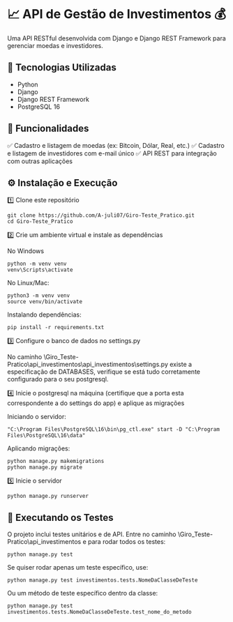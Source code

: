 # 📈 API de Gestão de Investimentos 💰
Uma API RESTful desenvolvida com Django e Django REST Framework para gerenciar moedas e investidores.

## 🚀 Tecnologias Utilizadas

- Python
- Django
- Django REST Framework
- PostgreSQL 16

## 📌 Funcionalidades

✅ Cadastro e listagem de moedas (ex: Bitcoin, Dólar, Real, etc.)
✅ Cadastro e listagem de investidores com e-mail único
✅ API REST para integração com outras aplicações

## ⚙ Instalação e Execução

1️⃣ Clone este repositório

```
git clone https://github.com/A-juli07/Giro-Teste_Pratico.git
cd Giro-Teste_Pratico
```

2️⃣ Crie um ambiente virtual e instale as dependências

No Windows
```
python -m venv venv
venv\Scripts\activate
```

No Linux/Mac:
```
python3 -m venv venv
source venv/bin/activate
```

Instalando dependências:
```
pip install -r requirements.txt
```
3️⃣ Configure o banco de dados no settings.py

No caminho \Giro_Teste-Pratico\api_investimentos\api_investimentos\settings.py existe a especificação de DATABASES, verifique se está tudo corretamente configurado para o seu postgresql.



4️⃣ Inicie o postgresql na máquina (certifique que a porta esta correspondente a do settings do app) e aplique as migrações

Iniciando o servidor:
```
"C:\Program Files\PostgreSQL\16\bin\pg_ctl.exe" start -D "C:\Program Files\PostgreSQL\16\data"
```

Aplicando migrações:
```
python manage.py makemigrations
python manage.py migrate
```

5️⃣ Inicie o servidor

```
python manage.py runserver
```

## 🧪 Executando os Testes

O projeto inclui testes unitários e de API. Entre no caminho \Giro_Teste-Pratico\api_investimentos e para rodar todos os testes:

```
python manage.py test
```
Se quiser rodar apenas um teste específico, use:

```
python manage.py test investimentos.tests.NomeDaClasseDeTeste
```

Ou um método de teste específico dentro da classe:

```
python manage.py test investimentos.tests.NomeDaClasseDeTeste.test_nome_do_metodo
```
